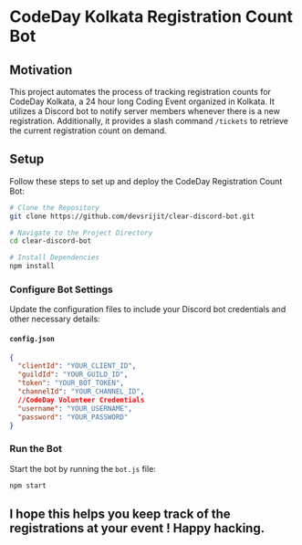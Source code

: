 # CodeDay Kolkata Registration Count Bot

## Motivation

This project automates the process of tracking registration counts for CodeDay Kolkata, a 24 hour long Coding Event organized in Kolkata. It utilizes a Discord bot to notify server members whenever there is a new registration. Additionally, it provides a slash command `/tickets` to retrieve the current registration count on demand.

## Setup

Follow these steps to set up and deploy the CodeDay Registration Count Bot:

```bash
# Clone the Repository
git clone https://github.com/devsrijit/clear-discord-bot.git

# Navigate to the Project Directory
cd clear-discord-bot

# Install Dependencies
npm install
```

### Configure Bot Settings

Update the configuration files to include your Discord bot credentials and other necessary details:

#### `config.json`

```json
{
  "clientId": "YOUR_CLIENT_ID",
  "guildId": "YOUR_GUILD_ID",
  "token": "YOUR_BOT_TOKEN",
  "channelId": "YOUR_CHANNEL_ID",
  //CodeDay Volunteer Credentials
  "username": "YOUR_USERNAME",
  "password": "YOUR_PASSWORD"
}
```

### Run the Bot

Start the bot by running the `bot.js` file:

```bash
npm start
```

## I hope this helps you keep track of the registrations at your event ! Happy hacking.

